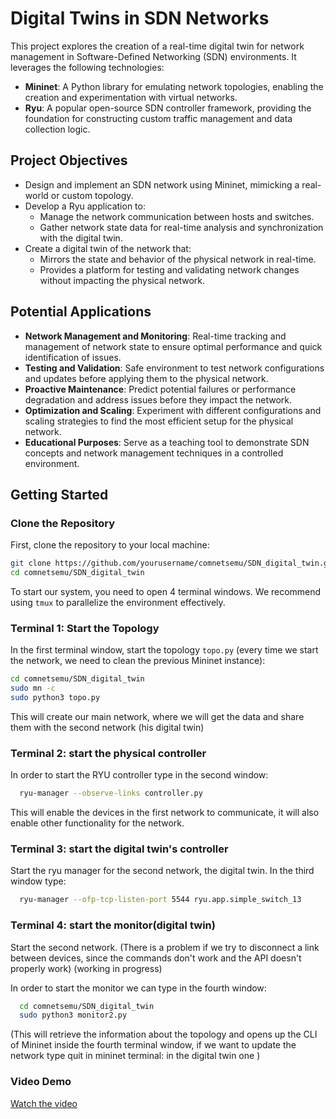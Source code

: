  # Digital Twins in SDN Networks
 
 This project explores the creation of a real-time digital twin for network management in Software-Defined Networking (SDN) environments. It leverages the following technologies:

 - **Mininet**: A Python library for emulating network topologies, enabling the creation and experimentation with virtual networks.
 - **Ryu**: A popular open-source SDN controller framework, providing the foundation for constructing custom traffic management and data collection logic.
 ## Project Objectives

 - Design and implement an SDN network using Mininet, mimicking a real-world or custom topology.
 - Develop a Ryu application to:
   - Manage the network communication between hosts and switches.
   - Gather network state data for real-time analysis and synchronization with the digital twin.
 - Create a digital twin of the network that:
   - Mirrors the state and behavior of the physical network in real-time.
   - Provides a platform for testing and validating network changes without impacting the physical network.

 ## Potential Applications

 - **Network Management and Monitoring**: Real-time tracking and management of network state to ensure optimal performance and quick identification of issues.
 - **Testing and Validation**: Safe environment to test network configurations and updates before applying them to the physical network.
 - **Proactive Maintenance**: Predict potential failures or performance degradation and address issues before they impact the network.
 - **Optimization and Scaling**: Experiment with different configurations and scaling strategies to find the most efficient setup for the physical network.
 - **Educational Purposes**: Serve as a teaching tool to demonstrate SDN concepts and network management techniques in a controlled environment.


 ## Getting Started
 ### Clone the Repository

 First, clone the repository to your local machine:

 ```bash
 git clone https://github.com/yourusername/comnetsemu/SDN_digital_twin.git
 cd comnetsemu/SDN_digital_twin
 ```


 To start our system, you need to open 4 terminal windows. We recommend using `tmux` to parallelize the environment effectively.

 ### Terminal 1: Start the Topology

 In the first terminal window, start the topology `topo.py` (every time we start the network, we need to clean the previous Mininet instance):

 ```bash
 cd comnetsemu/SDN_digital_twin
 sudo mn -c 
 sudo python3 topo.py
 ```

 This will create our main network, where we will get the data and share them with the second network (his digital twin)
 ### Terminal 2: start the physical controller

 In order to start the RYU controller type in the second window:

 ```bash
   ryu-manager --observe-links controller.py
 ```

 This will enable the devices in the first network to communicate, it will also enable other functionality for the network.
 ### Terminal 3: start the digital twin's controller
 Start the ryu manager for the second network, the digital twin.
 In the third window type:
 ```bash
   ryu-manager --ofp-tcp-listen-port 5544 ryu.app.simple_switch_13
 ```

 ### Terminal 4: start the monitor(digital twin)
 Start the second network.
 (There is a problem if we try to disconnect a link between devices, since the commands don't work and the API doesn't properly work) (working in progress) 
 
 In order to start the monitor we can type in the fourth window: 

 ```bash
   cd comnetsemu/SDN_digital_twin
   sudo python3 monitor2.py
 ```

 (This will retrieve the information about the topology and opens up the CLI of Mininet inside the fourth terminal window, if we want to update the network type quit in mininet terminal: in the digital twin one )


 ### Video Demo
 [Watch the video](https://youtu.be/8qD7JdcJ6Dc)

